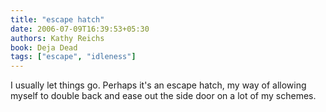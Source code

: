 ```yaml
---
title: "escape hatch"
date: 2006-07-09T16:39:53+05:30
authors: Kathy Reichs
book: Deja Dead
tags: ["escape", "idleness"]
---
```

I usually let things go. Perhaps it's an escape hatch, my way of allowing myself to double back and ease out the side door on a lot of my schemes.
